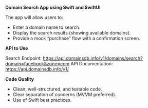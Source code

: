 **Domain Search App using Swift and SwiftUI**

The app will allow users to:
  - Enter a domain name to search.
  - Display the search results (showing available domains).
  - Provide a mock “purchase” flow with a confirmation screen.

**API to Use**

Search Endpoint: https://api.domainsdb.info/v1/domains/search?domain=facebook&zone=com
API Documentation: https://api.domainsdb.info/v1/

**Code Quality**
  - Clean, well-structured, and testable code.
  - Clear separation of concerns (MVVM preferred).
  - Use of Swift best practices.
